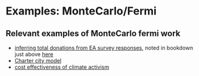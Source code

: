 # Examples: MonteCarlo/Fermi



## Relevant examples of MonteCarlo fermi work



* [inferring total donations from EA survey responses](https://www.getguesstimate.com/models/18973), noted in bookdown just above [here](https://rethinkpriorities.github.io/ea\_data\_public/eas\_donations.html#career-etg)
* [Charter city model](https://my.causal.app/models/69948/edit)
* [cost effectiveness of climate activism](https://www.getguesstimate.com/models/19160)
